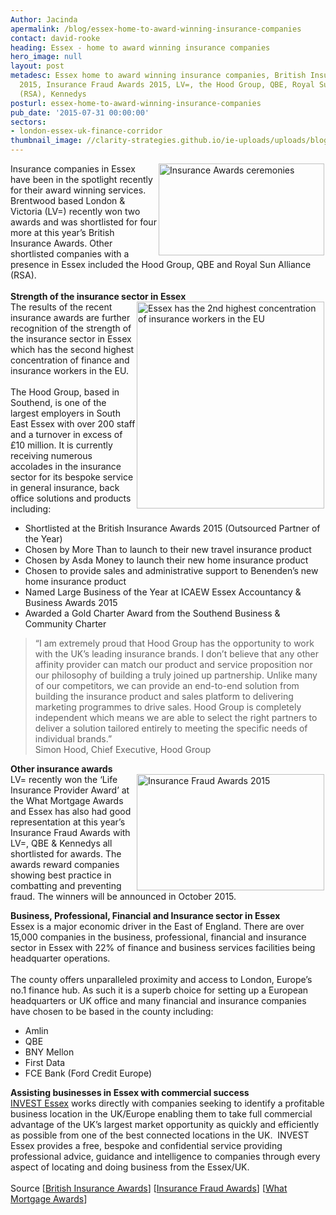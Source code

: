 ```yaml
---
Author: Jacinda
apermalink: /blog/essex-home-to-award-winning-insurance-companies
contact: david-rooke
heading: Essex - home to award winning insurance companies
hero_image: null
layout: post
metadesc: Essex home to award winning insurance companies, British Insurance Awards
  2015, Insurance Fraud Awards 2015, LV=, the Hood Group, QBE, Royal Sun Alliance
  (RSA), Kennedys
posturl: essex-home-to-award-winning-insurance-companies
pub_date: '2015-07-31 00:00:00'
sectors:
- london-essex-uk-finance-corridor
thumbnail_image: //clarity-strategies.github.io/ie-uploads/uploads/blog/Award_winners_mini.jpg
---
```


<p><img alt='Insurance Awards ceremonies' src='//clarity-strategies.github.io/ie-uploads/uploads/blog/Awards_general_300.jpg' style='float:right; height:147px; margin-left:2px; margin-right:2px; width:265px'/>Insurance companies in Essex have been in the spotlight recently for their award winning services. Brentwood based London &amp; Victoria (LV=) recently won two awards and was shortlisted for four more at this year’s British Insurance Awards. Other shortlisted companies with a presence in Essex included the Hood Group, QBE and Royal Sun Alliance (RSA).<br/><br/><strong>Strength of the insurance sector in Essex</strong><br/><img alt='Essex has the 2nd highest concentration of insurance workers in the EU' src='//clarity-strategies.github.io/ie-uploads/uploads/blog/2nd_highest_concentration_of_workers_in_eu_300.jpg' style='float:right; height:331px; margin-left:2px; margin-right:2px; width:300px'/>The results of the recent insurance awards are further recognition of the strength of the insurance sector in Essex which has the second highest concentration of finance and insurance workers in the EU. <br/><br/>The Hood Group, based in Southend, is one of the largest employers in South East Essex with over 200 staff and a turnover in excess of £10 million. It is currently receiving numerous accolades in the insurance sector for its bespoke service in general insurance, back office solutions and products including:</p><ul><li>Shortlisted at the British Insurance Awards 2015 (Outsourced Partner of the Year)</li><li>Chosen by More Than to launch to their new travel insurance product</li><li>Chosen by Asda Money to launch their new home insurance product</li><li>Chosen to provide sales and administrative support to Benenden’s new home insurance product</li><li>Named Large Business of the Year at ICAEW Essex Accountancy &amp; Business Awards 2015</li><li>Awarded a Gold Charter Award from the Southend Business &amp; Community Charter</li></ul><blockquote><p>“I am extremely proud that Hood Group has the opportunity to work with the UK’s leading insurance brands. I don’t believe that any other affinity provider can match our product and service proposition nor our philosophy of building a truly joined up partnership. Unlike many of our competitors, we can provide an end-to-end solution from building the insurance product and sales platform to delivering marketing programmes to drive sales. Hood Group is completely independent which means we are able to select the right partners to deliver a solution tailored entirely to meeting the specific needs of individual brands.”<br/>Simon Hood, Chief Executive, Hood Group</p></blockquote><p><strong>Other insurance awards</strong><br/><img alt='Insurance Fraud Awards 2015' src='//clarity-strategies.github.io/ie-uploads/uploads/blog/Ins_fraud_awards_300.jpg' style='float:right; height:186px; margin-left:2px; margin-right:2px; width:300px'/>LV= recently won the ‘Life Insurance Provider Award’ at the What Mortgage Awards and Essex has also had good representation at this year’s Insurance Fraud Awards with LV=, QBE &amp; Kennedys all shortlisted for awards. The awards reward companies showing best practice in combatting and preventing fraud. The winners will be announced in October 2015.</p><p><strong>Business, Professional, Financial and Insurance sector in Essex</strong><br/>Essex is a major economic driver in the East of England. There are over 15,000 companies in the business, professional, financial and insurance sector in Essex with 22% of finance and business services facilities being headquarter operations.<br/><br/>The county offers unparalleled proximity and access to London, Europe’s no.1 finance hub. As such it is a superb choice for setting up a European headquarters or UK office and many financial and insurance companies have chosen to be based in the county including:</p><ul><li>Amlin</li><li>QBE</li><li>BNY Mellon</li><li>First Data</li><li>FCE Bank (Ford Credit Europe)</li></ul><p><strong>Assisting businesses in Essex with commercial success</strong><br/><a href='http://www.investessex.co.uk/' target='_blank'>INVEST Essex</a> works directly with companies seeking to identify a profitable business location in the UK/Europe enabling them to take full commercial advantage of the UK’s largest market opportunity as quickly and efficiently as possible from one of the best connected locations in the UK.  INVEST Essex provides a free, bespoke and confidential service providing professional advice, guidance and intelligence to companies through every aspect of locating and doing business from the Essex/UK.<br/><br/>Source [<a href='http://www.insuranceawards.com/static/2015-winners' target='_blank'>British Insurance Awards</a>] [<a href='http://www.theinsurancefraudawards.co.uk/static/shortlist' target='_blank'>Insurance Fraud Awards</a>] [<a href='http://www.whatmortgage.co.uk/awards/2015-mortgage-awards-winners/' target='_blank'>What Mortgage Awards</a>]</p>